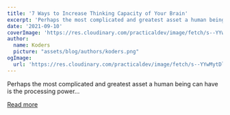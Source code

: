 ```yaml
---
title: '7 Ways to Increase Thinking Capacity of Your Brain'
excerpt: 'Perhaps the most complicated and greatest asset a human being can have is the processing power...'
date: '2021-09-10'
coverImage: 'https://res.cloudinary.com/practicaldev/image/fetch/s--YYwMytDl--/c_imagga_scale,f_auto,fl_progressive,h_420,q_auto,w_1000/https://dev-to-uploads.s3.amazonaws.com/uploads/articles/ssv4kmkns98vnr84fzna.jpg'
author:
  name: Koders
  picture: "assets/blog/authors/koders.png"
ogImage:
  url: 'https://res.cloudinary.com/practicaldev/image/fetch/s--YYwMytDl--/c_imagga_scale,f_auto,fl_progressive,h_420,q_auto,w_1000/https://dev-to-uploads.s3.amazonaws.com/uploads/articles/ssv4kmkns98vnr84fzna.jpg'
---
```


Perhaps the most complicated and greatest asset a human being can have is the processing power...

[Read more](https://dev.to/officialiqtest/7-ways-to-increase-thinking-capacity-of-your-brain-2fjl)
